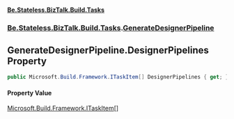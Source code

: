#### [Be.Stateless.BizTalk.Build.Tasks](README.md 'README')
### [Be.Stateless.BizTalk.Build.Tasks](Be.Stateless.BizTalk.Build.Tasks.md 'Be.Stateless.BizTalk.Build.Tasks').[GenerateDesignerPipeline](GenerateDesignerPipeline.md 'Be.Stateless.BizTalk.Build.Tasks.GenerateDesignerPipeline')

## GenerateDesignerPipeline.DesignerPipelines Property

```csharp
public Microsoft.Build.Framework.ITaskItem[] DesignerPipelines { get; }
```

#### Property Value
[Microsoft.Build.Framework.ITaskItem](https://docs.microsoft.com/en-us/dotnet/api/Microsoft.Build.Framework.ITaskItem 'Microsoft.Build.Framework.ITaskItem')[[]](https://docs.microsoft.com/en-us/dotnet/api/System.Array 'System.Array')